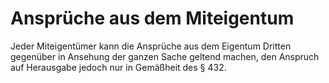 # Ansprüche aus dem Miteigentum

Jeder Miteigentümer kann die Ansprüche aus dem Eigentum Dritten gegenüber in Ansehung der ganzen Sache geltend machen, den Anspruch auf Herausgabe jedoch nur in Gemäßheit des § 432\. 


